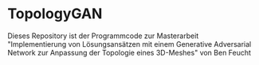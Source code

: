 # TopologyGAN
Dieses Repository ist der Programmcode zur Masterarbeit "Implementierung von Lösungsansätzen mit einem Generative Adversarial Network zur Anpassung der Topologie eines 3D-Meshes" von Ben Feucht
